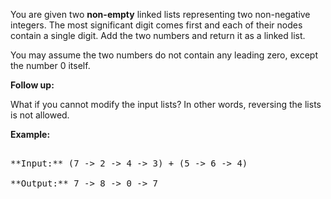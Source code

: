 
You are given two **non-empty** linked lists representing two non-negative integers. The most significant digit comes first and each of their nodes contain a single digit. Add the two numbers and return it as a linked list.

You may assume the two numbers do not contain any leading zero, except the number 0 itself.

**Follow up:**<br />
What if you cannot modify the input lists? In other words, reversing the lists is not allowed.



**Example:**
<pre>
**Input:** (7 -> 2 -> 4 -> 3) + (5 -> 6 -> 4)
**Output:** 7 -> 8 -> 0 -> 7
</pre>

